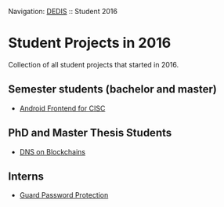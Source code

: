 Navigation: [DEDIS](https://github.com/dedis/doc) ::
Student 2016

# Student Projects in 2016
Collection of all student projects that started in 2016.

## Semester students (bachelor and master)
- [Android Frontend for CISC](https://github.com/dedis/student_16_android_cisc)

## PhD and Master Thesis Students
- [DNS on Blockchains](https://github.com/dedis/student_16_fragkouli_dnsid)

## Interns
- [Guard Password Protection](https://github.com/dedis/student_16_evan_guard)
